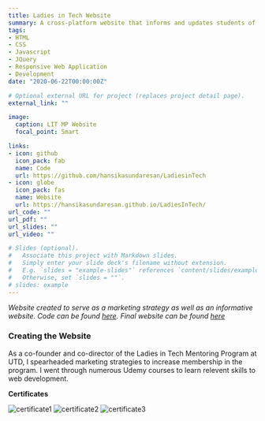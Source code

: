 ```yaml
---
title: Ladies in Tech Website
summary: A cross-platform website that informs and updates students of UTD about the mentoring program.
tags:
- HTML
- CSS
- Javascript
- JQuery
- Responsive Web Application
- Development
date: "2020-06-22T00:00:00Z"

# Optional external URL for project (replaces project detail page).
external_link: ""

image:
  caption: LIT MP Website
  focal_point: Smart

links:
- icon: github
  icon_pack: fab
  name: Code
  url: https://github.com/hansikasundaresan/LadiesinTech
- icon: globe
  icon_pack: fas
  name: Website
  url: https://hansikasundaresan.github.io/LadiesInTech/
url_code: ""
url_pdf: ""
url_slides: ""
url_video: ""

# Slides (optional).
#   Associate this project with Markdown slides.
#   Simply enter your slide deck's filename without extension.
#   E.g. `slides = "example-slides"` references `content/slides/example-slides.md`.
#   Otherwise, set `slides = ""`.
# slides: example
---
```

_Website created to serve as a marketing strategy as well as an informative website. Code can be found [here](https://github.com/hansikasundaresan/LadiesinTech). Final website can be found [here](https://hansikasundaresan.github.io/LadiesInTech/)_

### Creating the Website
As a co-founder and co-director of the Ladies in Tech Mentoring Program at UTD, I spearheaded marketing strategies to increase membership in the program. I went through numerous Udemy courses to learn relevent skills to web development. 

**Certificates**

![certificate1](/project/lit/responsivewd.jpg)
![certificate2](/project/lit/html.jpg)
![certificate3](/project/lit/css.jpg)
